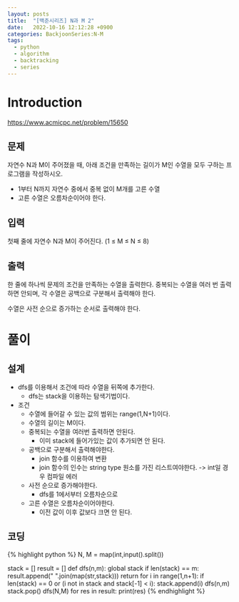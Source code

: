 ```yaml
---
layout: posts
title:  "[백준시리즈] N과 M 2"
date:   2022-10-16 12:12:28 +0900
categories: BackjoonSeries:N-M
tags:
  - python
  - algorithm
  - backtracking
  - series
---
```


# Introduction

https://www.acmicpc.net/problem/15650

## 문제
자연수 N과 M이 주어졌을 때, 아래 조건을 만족하는 길이가 M인 수열을 모두 구하는 프로그램을 작성하시오.
* 1부터 N까지 자연수 중에서 중복 없이 M개를 고른 수열
* 고른 수열은 오름차순이어야 한다.

## 입력
첫째 줄에 자연수 N과 M이 주어진다. (1 ≤ M ≤ N ≤ 8)

## 출력
한 줄에 하나씩 문제의 조건을 만족하는 수열을 출력한다. 중복되는 수열을 여러 번 출력하면 안되며, 각 수열은 공백으로 구분해서 출력해야 한다.

수열은 사전 순으로 증가하는 순서로 출력해야 한다.

# 풀이

## 설계

* dfs를 이용해서 조건에 따라 수열을 뒤쪽에 추가한다.
  * dfs는 stack을 이용하는 탐색기법이다.
* 조건
  * 수열에 들어갈 수 있는 값의 범위는 range(1,N+1)이다.
  * 수열의 길이는 M이다.
  * 중복되는 수열을 여러번 출력하면 안된다.
    * 이미 stack에 들어가있는 값이 추가되면 안 된다.
  * 공백으로 구분해서 출력해야한다.
    * join 함수를 이용하여 변환
    * join 함수의 인수는 string type 원소를 가진 리스트여야한다. -> int일 경우 컴파일 에러
  * 사전 순으로 증가해야한다.
    * dfs를 1에서부터 오름차순으로
  * 고른 수열은 오름차순이어야한다.
    * 이전 값이 이후 값보다 크면 안 된다.

## 코딩

{% highlight python %}
N, M = map(int,input().split())

stack = []
result = []
def dfs(n,m):
    global stack
    if len(stack) == m:
        result.append(" ".join(map(str,stack)))
        return
    for i in range(1,n+1):
        if  len(stack) == 0 or (i not in stack and stack[-1] < i):
            stack.append(i)
            dfs(n,m)
            stack.pop()
dfs(N,M)
for res in result:
    print(res)
{% endhighlight %}